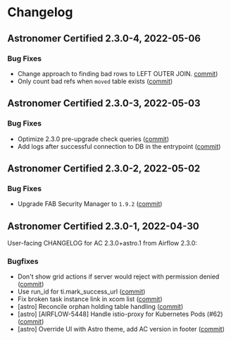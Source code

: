 # Changelog

Astronomer Certified 2.3.0-4, 2022-05-06
----------------------------------------

### Bug Fixes

- Change approach to finding bad rows to LEFT OUTER JOIN. [commit](https://github.com/astronomer/airflow/commit/808650d4793cba9ae0fcb69b2be8a7cb3102cd39))
- Only count bad refs when `moved` table exists ([commit](https://github.com/astronomer/airflow/commit/42b3e121e190fbfbf1a8ddfb29030b8e98df19a7))

Astronomer Certified 2.3.0-3, 2022-05-03
----------------------------------------

### Bug Fixes

- Optimize 2.3.0 pre-upgrade check queries ([commit](https://github.com/astronomer/airflow/commit/3b014735a6d67ed0f324628361d39869503d13dd))
- Add logs after successful connection to DB in the entrypoint ([commit](https://github.com/astronomer/ap-airflow/commit/c8753d2e4643868a0fe6199cdab8e8d0fd3f79c7))

Astronomer Certified 2.3.0-2, 2022-05-02
----------------------------------------

### Bug Fixes

- Upgrade FAB Security Manager to `1.9.2` ([commit](https://github.com/astronomer/ap-airflow/commit/9e4f204961258e773e835414b9fefc73d0c3de60))

Astronomer Certified 2.3.0-1, 2022-04-30
----------------------------------------

User-facing CHANGELOG for AC 2.3.0+astro.1 from Airflow 2.3.0:

### Bugfixes
- Don't show grid actions if server would reject with permission denied ([commit](https://github.com/astronomer/airflow/commit/62ebd1ebab6fb65353d90fadc5dc4553555bb6f1))
- Use run_id for ti.mark_success_url ([commit](https://github.com/astronomer/airflow/commit/405e57ce5a52474a26c5c18a2e724b070230cfa6))
- Fix broken task instance link in xcom list ([commit](https://github.com/astronomer/airflow/commit/72c6c438d3d8b74671fd2dd1a91b298cff4dd0ba))
- [astro] Reconcile orphan holding table handling ([commit](https://github.com/astronomer/airflow/commit/b595c1e84ef77d296cb006fbc4841646b6890db4))
- [astro] [AIRFLOW-5448] Handle istio-proxy for Kubernetes Pods (#62) ([commit](https://github.com/astronomer/airflow/commit/be1ede151e1e28b66585d00490a26dccad08a240))
- [astro] Override UI with Astro theme, add AC version in footer ([commit](https://github.com/astronomer/airflow/commit/300ed94ed8a0cb6118525ac81fc05c2190437820))
